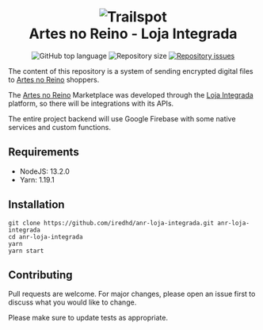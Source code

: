 <h1 align="center">
    <img alt="Trailspot" src="https://res.cloudinary.com/iredhd/image/upload/v1593003031/artes-no-reino/7c86053342_xdqzgf.png" />
    <br>
    Artes no Reino - Loja Integrada
</h1>
<p align="center">
  <img alt="GitHub top language" src="https://img.shields.io/github/languages/top/iredhd/anr-loja-integrada.svg">

  <img alt="Repository size" src="https://img.shields.io/github/repo-size/iredhd/anr-loja-integrada.svg">

  <a href="https://github.com/iredhd/trailspot/issues">
    <img alt="Repository issues" src="https://img.shields.io/github/issues/iredhd/anr-loja-integrada.svg">
  </a>
</p>

The content of this repository is a system of sending encrypted digital files to [Artes no Reino](https://loja.artesnoreino.com.br) shoppers.

The [Artes no Reino](https://loja.artesnoreino.com.br) Marketplace was developed through the [Loja Integrada](https://lojaintegrada.com.br) platform, so there will be integrations with its APIs.

The entire project backend will use Google Firebase with some native services and custom functions.

## Requirements 
* NodeJS: 13.2.0
* Yarn: 1.19.1

## Installation
```
git clone https://github.com/iredhd/anr-loja-integrada.git anr-loja-integrada
cd anr-loja-integrada
yarn
yarn start
```

## Contributing
Pull requests are welcome. For major changes, please open an issue first to discuss what you would like to change.

Please make sure to update tests as appropriate.
